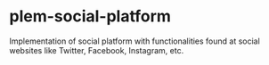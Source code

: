 # plem-social-platform
Implementation of social platform with functionalities found at social websites like Twitter, Facebook, Instagram, etc.

